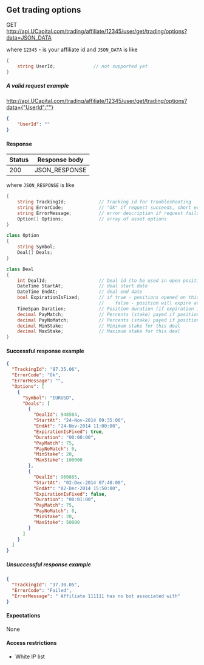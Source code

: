 ## Get trading options

GET http://api.UCapital.com/trading/affiliate/12345/user/get/trading/options?data=JSON_DATA

where `12345` - is your affiliate id and `JSON_DATA` is like

```C#
{
    string UserId;              // not supported yet
}
```

##### A valid request example

http://api.UCapital.com/trading/affiliate/12345/user/get/trading/options?data={"UserId":""} 

```json
{
    "UserId": ""
}
```


#### Response

Status | Response body
-------|--------------
200    | JSON_RESPONSE

where `JSON_RESPONSE` is like

```C#
{
    string TrackingId;            // Tracking id for troubleshooting
    string ErrorCode;             // "Ok" if request succeeds, short error code if request fails
    string ErrorMessage;          // error description if request fails
    Option[] Options;             // array of asset options
}

class Option
{
    string Symbol;
    Deal[] Deals;
}

class Deal
{
    int DealId;                   // Deal id (to be used in open position request)
    DateTime StartAt;             // deal start date
    DateTime EndAt;               // deal end date
    bool ExpirationIsFixed;       // if true - positions opened on this deal will expire with the deal
                                  //    false - position will expire at now + Duration
    TimeSpan Duration;            // Position duration (if expiration is not fixed)
    decimal PayMatch;             // Percents (stake) payed if positions wins
    decimal PayNoMatch;           // Percents (stake) payed if position losses
    decimal MinStake;             // Minimum stake for this deal
    decimal MaxStake;             // Maximum stake for this deal
}

```

#### Successful response example

```json
{
  "TrackingId": "87.35.06",
  "ErrorCode": "Ok",
  "ErrorMessage": "",
  "Options": [
    {
      "Symbol": "EURUSD",
      "Deals": [
        {
          "DealId": 948504,
          "StartAt": "24-Nov-2014 09:35:00",
          "EndAt": "24-Nov-2014 11:00:00",
          "ExpirationIsFixed": true,
          "Duration": "00:00:00",
          "PayMatch": 75,
          "PayNoMatch": 0,
          "MinStake": 20,
          "MaxStake": 100000
        },
        {
          "DealId": 960885,
          "StartAt": "02-Dec-2014 07:40:00",
          "EndAt": "02-Dec-2014 15:50:00",
          "ExpirationIsFixed": false,
          "Duration": "00:01:00",
          "PayMatch": 75,
          "PayNoMatch": 0,
          "MinStake": 20,
          "MaxStake": 50000
        }
      ]
    }
  ]
}
```


##### Unsuccessful response example

```json
{
  "TrackingId": "37.30.05",
  "ErrorCode": "Failed",
  "ErrorMessage": " Affiliate 111111 has no bot associated with"
}
```


#### Expectations
None

#### Access restrictions
- White IP list
